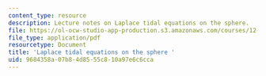 ```yaml
---
content_type: resource
description: Lecture notes on Laplace tidal equations on the sphere.
file: https://ol-ocw-studio-app-production.s3.amazonaws.com/courses/12-802-wave-motion-in-the-ocean-and-the-atmosphere-spring-2008/9684358a07b84d8555c810a97e6c6cca_MIT12_802S08_lec11.pdf
file_type: application/pdf
resourcetype: Document
title: 'Laplace tidal equations on the sphere '
uid: 9684358a-07b8-4d85-55c8-10a97e6c6cca
---
```

